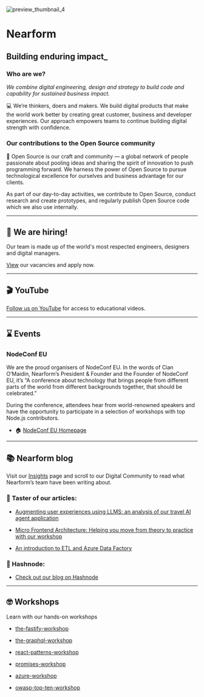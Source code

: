 ![preview_thumbnail_4](https://github.com/nearform/.github/assets/110472631/c8d57b9d-e30b-49af-a522-cd52533fb0a7)

# Nearform
## Building enduring impact_ 

### Who are we? 

*​​We combine digital engineering, design and strategy to build code and capability for sustained business impact.*

:computer: We’re thinkers, doers and makers. We build digital products that make the world work better by creating great customer, business and developer experiences. Our approach empowers teams to continue building digital strength with confidence. 

### Our contributions to the Open Source community

:busts_in_silhouette: Open Source is our craft and community — a global network of people passionate about pooling ideas and sharing the spirit of innovation to push programming forward. We harness the power of Open Source to pursue technological excellence for ourselves and business advantage for our clients.

As part of our day-to-day activities, we contribute to Open Source, conduct research and create prototypes, and regularly publish Open Source code which we also use internally.

---

## :round_pushpin: We are hiring!

Our team is made up of the world's most respected engineers, designers and digital managers. 

[View](https://www.nearform.com/careers/) our vacancies and apply now. 

---

## :clapper: YouTube
[Follow us on YouTube](https://www.youtube.com/c/nearForm/featured) for access to educational videos. 

---

## :hourglass: Events

### NodeConf EU

We are the proud organisers of NodeConf EU. In the words of Cian O’Maidin, Nearform’s President & Founder and the Founder of NodeConf EU, it’s “A conference about technology that brings people from different parts of the world from different backgrounds together, that should be celebrated.” 

During the conference, attendees hear from world-renowned speakers and have the opportunity to participate in a selection of workshops with top Node.js contributors.

- :house: [NodeConf EU Homepage](https://www.nodeconf.eu/)

---

## :books: Nearform blog 

Visit our [Insights](https://nearform.com/insights/) page and scroll to our Digital Community to read what Nearform’s team have been writing about.

### :tada: Taster of our articles:

- [Augmenting user experiences using LLMS: an analysis of our travel AI agent application](https://nearform.com/digital-community/augmenting-user-experiences-using-llms-an-analysis-of-our-travel-ai-agent-application)

- [Micro Frontend Architecture: Helping you move from theory to practice with our workshop](https://nearform.com/digital-community/micro-frontend-architecture-helping-you-move-from-theory-to-practice-with-our-workshop)

- [An introduction to ETL and Azure Data Factory](https://nearform.com/digital-community/an-introduction-to-etl-and-azure-data-factory)

### :large_blue_diamond: Hashnode:

- [Check out our blog on Hashnode](https://nearform.hashnode.dev)

---

## 🤓 Workshops
Learn with our hands-on workshops

- [the-fastify-workshop](https://github.com/nearform/the-fastify-workshop)

- [the-graphql-workshop](https://github.com/nearform/the-graphql-workshop)

- [react-patterns-workshop](https://github.com/nearform/react-patterns-workshop)

- [promises-workshop](https://github.com/nearform/promises-workshop)

- [azure-workshop](https://github.com/nearform/azure-workshop)

- [owasp-top-ten-workshop](https://github.com/nearform/owasp-top-ten-workshop)
